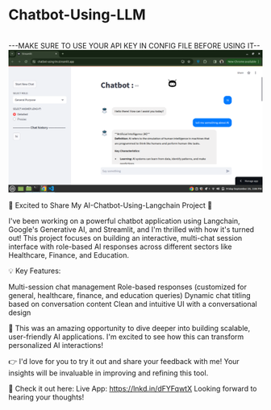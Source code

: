 # Chatbot-Using-LLM
<br>
---MAKE SURE TO USE YOUR API KEY IN CONFIG FILE BEFORE USING IT--

<img src="image.png" alt="MyImage"/>

🚀 Excited to Share My AI-Chatbot-Using-Langchain Project 🚀

I've been working on a powerful chatbot application using Langchain, Google's Generative AI, and Streamlit, and I'm thrilled with how it's turned out! This project focuses on building an interactive, multi-chat session interface with role-based AI responses across different sectors like Healthcare, Finance, and Education.

💡 Key Features:

Multi-session chat management
Role-based responses (customized for general, healthcare, finance, and education queries)
Dynamic chat titling based on conversation content
Clean and intuitive UI with a conversational design

🤖 This was an amazing opportunity to dive deeper into building scalable, user-friendly AI applications. I'm excited to see how this can transform personalized AI interactions!

👉 I'd love for you to try it out and share your feedback with me! Your insights will be invaluable in improving and refining this tool.

🔗 Check it out here:
Live App: https://lnkd.in/dFYFqwtX
Looking forward to hearing your thoughts!
